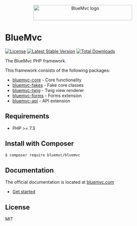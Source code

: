 <p align="center">
   <img src="https://cdn.bluemvc.net/img/logo-320x50.png" width="320" height="50" alt="BlueMvc logo">
</p>

# BlueMvc

[![License](https://poser.pugx.org/bluemvc/bluemvc/license)](https://packagist.org/packages/bluemvc/bluemvc)
[![Latest Stable Version](https://poser.pugx.org/bluemvc/bluemvc/v/stable)](https://packagist.org/packages/bluemvc/bluemvc)
[![Total Downloads](https://poser.pugx.org/bluemvc/bluemvc/downloads)](https://packagist.org/packages/bluemvc/bluemvc)

The BlueMvc PHP framework.

This framework consists of the following packages:

- [bluemvc-core](https://github.com/themichaelhall/bluemvc-core) - Core functionality
- [bluemvc-fakes](https://github.com/themichaelhall/bluemvc-fakes) - Fake core classes
- [bluemvc-twig](https://github.com/themichaelhall/bluemvc-twig) - Twig view renderer
- [bluemvc-forms](https://github.com/themichaelhall/bluemvc-forms) - Forms extension
- [bluemvc-api](https://github.com/themichaelhall/bluemvc-api) - API extension

## Requirements

- PHP >= 7.3

## Install with Composer

``` bash
$ composer require bluemvc/bluemvc
```

## Documentation

The official documentation is located at [bluemvc.com](https://bluemvc.com/)

- [Get started](https://bluemvc.com/tutorials/get-started/)

## License

MIT
